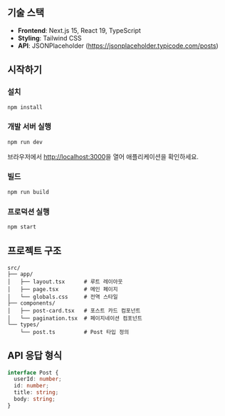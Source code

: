 ## 기술 스택

- **Frontend**: Next.js 15, React 19, TypeScript
- **Styling**: Tailwind CSS
- **API**: JSONPlaceholder (https://jsonplaceholder.typicode.com/posts)

## 시작하기

### 설치

```bash
npm install
```

### 개발 서버 실행

```bash
npm run dev
```

브라우저에서 [http://localhost:3000](http://localhost:3000)을 열어 애플리케이션을 확인하세요.

### 빌드

```bash
npm run build
```

### 프로덕션 실행

```bash
npm start
```

## 프로젝트 구조

```
src/
├── app/
│   ├── layout.tsx      # 루트 레이아웃
│   ├── page.tsx        # 메인 페이지
│   └── globals.css     # 전역 스타일
├── components/
│   ├── post-card.tsx   # 포스트 카드 컴포넌트
│   └── pagination.tsx  # 페이지네이션 컴포넌트
└── types/
    └── post.ts         # Post 타입 정의
```

## API 응답 형식

```typescript
interface Post {
  userId: number;
  id: number;
  title: string;
  body: string;
}
```

